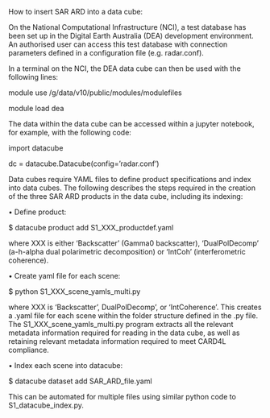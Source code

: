 How to insert SAR ARD into a data cube:

On the National Computational Infrastructure (NCI), a test database has been set up in the Digital Earth Australia (DEA) development environment. 
An authorised user can access this test database with connection parameters defined in a configuration file (e.g. radar.conf).

In a terminal on the NCI, the DEA data cube can then be used with the following lines:

module use /g/data/v10/public/modules/modulefiles

module load dea

The data within the data cube can be accessed within a jupyter notebook, for example, with the following code:

import datacube

dc = datacube.Datacube(config=’radar.conf’)

Data cubes require YAML files to define product specifications and index into data cubes. 
The following describes the steps required in the creation of the three SAR ARD products in the data cube, including its indexing:

•	Define product:

$ datacube product add S1_XXX_productdef.yaml

where XXX is either ‘Backscatter’ (Gamma0 backscatter), ‘DualPolDecomp’ (a-h-alpha dual polarimetric decomposition) 
or ‘IntCoh’ (interferometric coherence). 

•	Create yaml file for each scene:

$ python S1_XXX_scene_yamls_multi.py

where XXX is ‘Backscatter’, DualPolDecomp’, or ‘IntCoherence’. 
This creates a .yaml file for each scene within the folder structure defined in the .py file. 
The S1_XXX_scene_yamls_multi.py program extracts all the relevant metadata information required for reading in the data cube, 
as well as retaining relevant metadata information required to meet CARD4L compliance.

•	Index each scene into datacube:

$ datacube dataset add SAR_ARD_file.yaml

This can be automated for multiple files using similar python code to S1_datacube_index.py.
